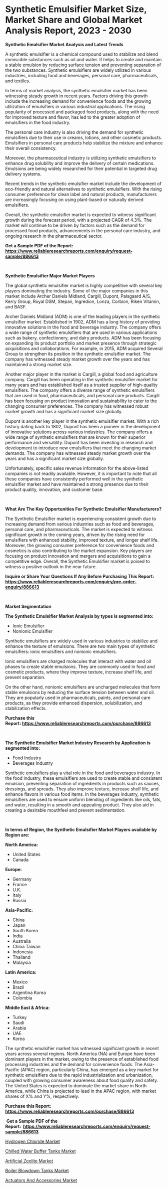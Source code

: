 <p><h1>Synthetic Emulsifier Market Size, Market Share and Global Market Analysis Report, 2023 - 2030</h1></p><p><strong>Synthetic Emulsifier Market Analysis and Latest Trends</strong></p>
<p><p>A synthetic emulsifier is a chemical compound used to stabilize and blend immiscible substances such as oil and water. It helps to create and maintain a stable emulsion by reducing surface tension and preventing separation of the two substances. Synthetic emulsifiers are widely utilized in various industries, including food and beverages, personal care, pharmaceuticals, and textiles.</p><p>In terms of market analysis, the synthetic emulsifier market has been witnessing steady growth in recent years. Factors driving this growth include the increasing demand for convenience foods and the growing utilization of emulsifiers in various industrial applications. The rising popularity of processed and packaged food products, along with the need for improved texture and flavor, has led to the greater adoption of emulsifiers in the food industry.</p><p>The personal care industry is also driving the demand for synthetic emulsifiers due to their use in creams, lotions, and other cosmetic products. Emulsifiers in personal care products help stabilize the mixture and enhance their overall consistency.</p><p>Moreover, the pharmaceutical industry is utilizing synthetic emulsifiers to enhance drug solubility and improve the delivery of certain medications. Emulsions are being widely researched for their potential in targeted drug delivery systems.</p><p>Recent trends in the synthetic emulsifier market include the development of eco-friendly and natural alternatives to synthetic emulsifiers. With the rising consumer preference for clean label and natural products, manufacturers are increasingly focusing on using plant-based or naturally derived emulsifiers.</p><p>Overall, the synthetic emulsifier market is expected to witness significant growth during the forecast period, with a projected CAGR of 4.3%. The market will continue to be driven by factors such as the demand for processed food products, advancements in the personal care industry, and ongoing research in the pharmaceutical sector.</p></p>
<p><strong>Get a Sample PDF of the Report:&nbsp; <a href="https://www.reliableresearchreports.com/enquiry/request-sample/886613">https://www.reliableresearchreports.com/enquiry/request-sample/886613</a></strong></p>
<p>&nbsp;</p>
<p><strong>Synthetic Emulsifier Major Market Players</strong></p>
<p><p>The global synthetic emulsifier market is highly competitive with several key players dominating the industry. Some of the major companies in this market include Archer Daniels Midland, Cargill, Dupont, Palsgaard A/S, Kerry Group, Royal DSM, Stepan, Ingredion, Lonza, Corbion, Riken Vitamin, and BASF.</p><p>Archer Daniels Midland (ADM) is one of the leading players in the synthetic emulsifier market. Established in 1902, ADM has a long history of providing innovative solutions in the food and beverage industry. The company offers a wide range of synthetic emulsifiers that are used in various applications such as bakery, confectionery, and dairy products. ADM has been focusing on expanding its product portfolio and market presence through strategic acquisitions and collaborations. For example, in 2015, ADM acquired Several Group to strengthen its position in the synthetic emulsifier market. The company has witnessed steady market growth over the years and has maintained a strong market size.</p><p>Another major player in the market is Cargill, a global food and agriculture company. Cargill has been operating in the synthetic emulsifier market for many years and has established itself as a trusted supplier of high-quality emulsifiers. The company offers a diverse range of synthetic emulsifiers that are used in food, pharmaceuticals, and personal care products. Cargill has been focusing on product innovation and sustainability to cater to the changing consumer preferences. The company has witnessed robust market growth and has a significant market size globally.</p><p>Dupont is another key player in the synthetic emulsifier market. With a rich history dating back to 1802, Dupont has been a pioneer in the development of innovative solutions across various industries. The company offers a wide range of synthetic emulsifiers that are known for their superior performance and versatility. Dupont has been investing in research and development to introduce new emulsifiers that meet the changing market demands. The company has witnessed steady market growth over the years and has a significant market size globally.</p><p>Unfortunately, specific sales revenue information for the above-listed companies is not readily available. However, it is important to note that all these companies have consistently performed well in the synthetic emulsifier market and have maintained a strong presence due to their product quality, innovation, and customer base.</p></p>
<p>&nbsp;</p>
<p><strong>What Are The Key Opportunities For Synthetic Emulsifier Manufacturers?</strong></p>
<p><p>The Synthetic Emulsifier market is experiencing consistent growth due to increasing demand from various industries such as food and beverages, personal care, and pharmaceuticals. The market is expected to witness significant growth in the coming years, driven by the rising need for emulsifiers with enhanced stability, improved texture, and longer shelf life. Moreover, the growing consumer preference for convenience foods and cosmetics is also contributing to the market expansion. Key players are focusing on product innovation and mergers and acquisitions to gain a competitive edge. Overall, the Synthetic Emulsifier market is poised to witness a positive outlook in the near future.</p></p>
<p><strong>Inquire or Share Your Questions If Any Before Purchasing This Report: <a href="https://www.reliableresearchreports.com/enquiry/pre-order-enquiry/886613">https://www.reliableresearchreports.com/enquiry/pre-order-enquiry/886613</a></strong></p>
<p>&nbsp;</p>
<p><strong>Market Segmentation</strong></p>
<p><strong>The Synthetic Emulsifier Market Analysis by types is segmented into:</strong></p>
<p><ul><li>Ionic Emulsifier</li><li>Nonionic Emulsifier</li></ul></p>
<p><p>Synthetic emulsifiers are widely used in various industries to stabilize and enhance the texture of emulsions. There are two main types of synthetic emulsifiers: ionic emulsifiers and nonionic emulsifiers. </p><p>Ionic emulsifiers are charged molecules that interact with water and oil phases to create stable emulsions. They are commonly used in food and cosmetic products, where they improve texture, increase shelf life, and prevent separation.</p><p>On the other hand, nonionic emulsifiers are uncharged molecules that form stable emulsions by reducing the surface tension between water and oil. They are popularly used in pharmaceuticals, paints, and personal care products, as they provide enhanced dispersion, solubilization, and stabilization effects.</p></p>
<p><strong>Purchase this Report:&nbsp;<a href="https://www.reliableresearchreports.com/purchase/886613">https://www.reliableresearchreports.com/purchase/886613</a></strong></p>
<p>&nbsp;</p>
<p><strong>The Synthetic Emulsifier Market Industry Research by Application is segmented into:</strong></p>
<p><ul><li>Food Industry</li><li>Beverages Industry</li></ul></p>
<p><p>Synthetic emulsifiers play a vital role in the food and beverages industry. In the food industry, these emulsifiers are used to create stable and consistent emulsion, preventing separation of ingredients in products such as sauces, dressings, and spreads. They also improve texture, increase shelf life, and enhance flavors in various food items. In the beverages industry, synthetic emulsifiers are used to ensure uniform blending of ingredients like oils, fats, and water, resulting in a smooth and appealing product. They also aid in creating a desirable mouthfeel and prevent sedimentation.</p></p>
<p>&nbsp;</p>
<p><strong>In terms of Region, the Synthetic Emulsifier Market Players available by Region are:</strong></p>
<p>
    <p> <strong> North America: </strong>
        <ul>
            <li>United States</li>
            <li>Canada</li>
        </ul>
        </p> 
    <p> <strong> Europe: </strong>
        <ul>
            <li>Germany</li>
            <li>France</li>
            <li>U.K.</li>
            <li>Italy</li>
            <li>Russia</li>
        </ul>
        </p> 
    <p> <strong> Asia-Pacific: </strong>
        <ul>
            <li>China</li>
            <li>Japan</li>
            <li>South Korea</li>
            <li>India</li>
            <li>Australia</li>
            <li>China Taiwan</li>
            <li>Indonesia</li>
            <li>Thailand</li>
            <li>Malaysia</li>
        </ul>
        </p> 
    <p> <strong> Latin America: </strong>
        <ul>
            <li>Mexico</li>
            <li>Brazil</li>
            <li>Argentina Korea</li>
            <li>Colombia</li>
        </ul>
        </p> 
    <p> <strong> Middle East & Africa: </strong>
        <ul>
            <li>Turkey</li>
            <li>Saudi</li>
            <li>Arabia</li>
            <li>UAE</li>
            <li>Korea</li>
        </ul>
    </p>
    </p>
<p><p>The synthetic emulsifier market has witnessed significant growth in recent years across several regions. North America (NA) and Europe have been dominant players in the market, owing to the presence of established food processing industries and the demand for convenience foods. The Asia-Pacific (APAC) region, particularly China, has emerged as a key market for synthetic emulsifiers due to the rapid industrialization and urbanization, coupled with growing consumer awareness about food quality and safety. The United States is expected to dominate the market share in North America, while China is projected to lead in the APAC region, with market shares of X% and Y%, respectively.</p></p>
<p><strong>Purchase this Report: <a href="https://www.reliableresearchreports.com/purchase/886613">https://www.reliableresearchreports.com/purchase/886613</a></strong></p>
<p>&nbsp;<strong>Get a Sample PDF of the Report:&nbsp;&nbsp;<a href="https://www.reliableresearchreports.com/enquiry/request-sample/886613">https://www.reliableresearchreports.com/enquiry/request-sample/886613</a></strong></p>
<p><strong></strong></p>
<p><p><a href="https://github.com/YashRP12/Market-Research-Report-List-1/blob/main/hydrogen-chloride-market.md">Hydrogen Chloride Market</a></p><p><a href="https://medium.com/@chiragreportprime3/chilled-water-buffer-tanks-market-exploring-market-share-market-trends-and-future-growth-ede4d8e5ea3b">Chilled Water Buffer Tanks Market</a></p><p><a href="https://github.com/Chiragrp24/Market-Research-Report-List-1/blob/main/artificial-zeolite-market.md">Artificial Zeolite Market</a></p><p><a href="https://medium.com/@anmolreportprime/boiler-blowdown-tanks-market-outlook-industry-overview-and-forecast-2023-to-2030-bcd2785d6bd2">Boiler Blowdown Tanks Market</a></p><p><a href="https://medium.com/@chiragreportprime2/actuators-and-accessories-market-size-market-outlook-and-market-forecast-2023-to-2030-9ff659105fbc">Actuators And Accessories Market</a></p></p>